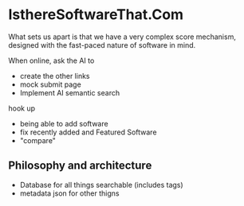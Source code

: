 # IsthereSoftwareThat.Com

What sets us apart is that we have a very complex score mechanism, designed with the fast-paced nature of software in mind.


When online, ask the AI to

- create the other links
- mock submit page
- Implement AI semantic search


hook up

- being able to add software
- fix recently added and Featured Software
- "compare"




## Philosophy and architecture

- Database for all things searchable (includes tags)
- metadata json for other thigns